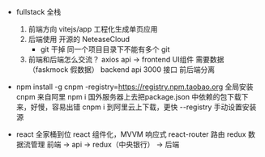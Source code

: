 - fullstack 全栈
    1. 前端方向 vitejs/app 工程化生成单页应用
    2. 后端使用 开源的 NeteaseCloud
        - git 干掉
            同一个项目目录下不能有多个 git
    3. 前端和后端怎么交流？
        axios api ->
        frontend UI组件   需要数据（faskmock 假数据）
        backend  api 3000 接口 
        前后端分离

- npm install -g cnpm -registry=https://registry.npm.taobao.org
    全局安装 cnpm  来自阿里
    npm i 国外服务器上去把package.json 中依赖的包下载下来，好慢，容易出错
    cnpm i  到阿里云上下载，更快
    --registry 手动设置安装源

- react 全家桶到位
    react 组件化，MVVM 响应式
    react-router 路由
    redux 数据流管理
        前端 -> api -> redux（中央银行） -> 后端